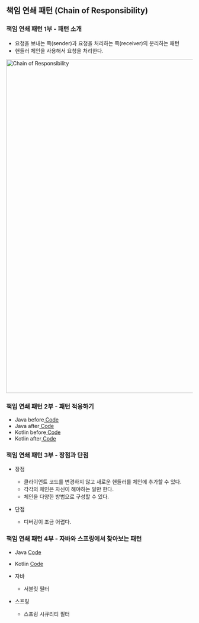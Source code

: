 ## 책임 연쇄 패턴 (Chain of Responsibility)

### 책임 연쇄 패턴 1부 - 패턴 소개

- 요청을 보내는 쪽(sender)과 요청을 처리하는 쪽(receiver)의 분리하는 패턴
- 핸들러 체인을 사용해서 요청을 처리한다.

<img width="898" alt="Chain of Responsibility" src="https://user-images.githubusercontent.com/64997245/187668900-5f812425-7ac6-447d-af6b-e6b73d8a7f91.png">

### 책임 연쇄 패턴 2부 - 패턴 적용하기

- Java
  before<a href="../../example/src/main/kotlin/com/example/_03_behavioral_patterns/_13_chain_of_responsibilities/java/_01_before">
  Code</a>
- Java
  after<a href="../../example/src/main/kotlin/com/example/_03_behavioral_patterns/_13_chain_of_responsibilities/java/_02_after">
  Code</a>
- Kotlin
  before<a href="../../example/src/main/kotlin/com/example/_03_behavioral_patterns/_13_chain_of_responsibilities/kt/_01_before">
  Code</a>
- Kotlin
  after<a href="../../example/src/main/kotlin/com/example/_03_behavioral_patterns/_13_chain_of_responsibilities/kt/_02_after">
  Code</a>

### 책임 연쇄 패턴 3부 - 장점과 단점

- 장점
    - 클라이언트 코드를 변경하지 않고 새로운 핸들러를 체인에 추가할 수 있다.
    - 각각의 체인은 자신이 해야하는 일만 한다.
    - 체인을 다양한 방법으로 구성할 수 있다.

- 단점
    - 디버깅이 조금 어렵다.

### 책임 연쇄 패턴 4부 - 자바와 스프링에서 찾아보는 패턴

- Java <a href="../../example/src/main/kotlin/com/example/_03_behavioral_patterns/_13_chain_of_responsibilities/java/_03_java">Code</a>
- Kotlin <a href="../../example/src/main/kotlin/com/example/_03_behavioral_patterns/_13_chain_of_responsibilities/kt/_03_java">Code</a>

- 자바
    - 서블릿 필터

- 스프링
    - 스프링 시큐리티 필터
